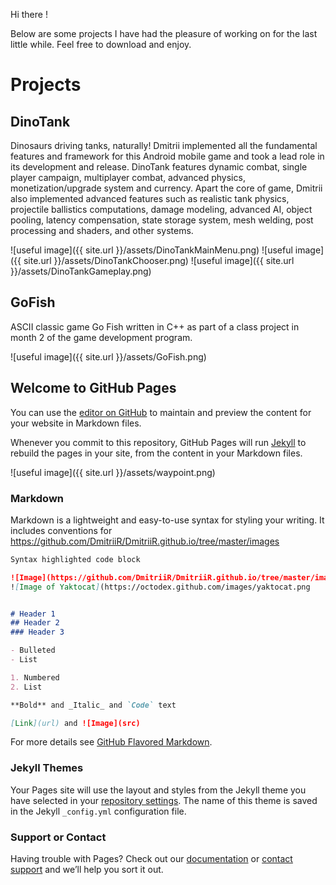 ﻿Hi there ! 

Below are some projects I have had the pleasure of working on for the last little while. Feel free to download and enjoy. 

# Projects 

## DinoTank

Dinosaurs driving tanks, naturally! Dmitrii implemented all the fundamental features and framework for this Android mobile game and took a lead role in its development and release. DinoTank features dynamic combat, single player campaign, multiplayer combat, advanced physics, monetization/upgrade system and currency. Apart the core of game, Dmitrii also implemented advanced features such as realistic tank physics, projectile ballistics computations, damage modeling, advanced AI, object pooling, latency compensation, state storage system, mesh welding, post processing and shaders, and other systems. 

![useful image]({{ site.url }}/assets/DinoTankMainMenu.png)
![useful image]({{ site.url }}/assets/DinoTankChooser.png)
![useful image]({{ site.url }}/assets/DinoTankGameplay.png)


## GoFish

ASCII classic game Go Fish written in C++ as part of a class project in month 2 of the game development program.  

![useful image]({{ site.url }}/assets/GoFish.png)



## Welcome to GitHub Pages

You can use the [editor on GitHub](https://github.com/DmitriiR/DmitriiR.github.io/edit/master/README.md) to maintain and preview the content for your website in Markdown files.

Whenever you commit to this repository, GitHub Pages will run [Jekyll](https://jekyllrb.com/) to rebuild the pages in your site, from the content in your Markdown files.

![useful image]({{ site.url }}/assets/waypoint.png)

### Markdown

Markdown is a lightweight and easy-to-use syntax for styling your writing. It includes conventions for
https://github.com/DmitriiR/DmitriiR.github.io/tree/master/images

```markdown
Syntax highlighted code block

![Image](https://github.com/DmitriiR/DmitriiR.github.io/tree/master/images/waypoint.png)
![Image of Yaktocat](https://octodex.github.com/images/yaktocat.png


# Header 1
## Header 2
### Header 3

- Bulleted
- List

1. Numbered
2. List

**Bold** and _Italic_ and `Code` text

[Link](url) and ![Image](src)
```

For more details see [GitHub Flavored Markdown](https://guides.github.com/features/mastering-markdown/).

### Jekyll Themes

Your Pages site will use the layout and styles from the Jekyll theme you have selected in your [repository settings](https://github.com/DmitriiR/DmitriiR.github.io/settings). The name of this theme is saved in the Jekyll `_config.yml` configuration file.

### Support or Contact

Having trouble with Pages? Check out our [documentation](https://help.github.com/categories/github-pages-basics/) or [contact support](https://github.com/contact) and we’ll help you sort it out.
